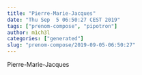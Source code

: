 ```yaml
---
title: "Pierre-Marie-Jacques"
date: "Thu Sep  5 06:50:27 CEST 2019"
tags: ["prenom-compose", "pipotron"]
author: m1ch3l
categories: ["generated"]
slug: "prenom-compose/2019-09-05-06:50:27"
---
```


Pierre-Marie-Jacques
